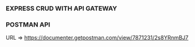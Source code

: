 ### EXPRESS CRUD WITH API GATEWAY

### POSTMAN API
URL => https://documenter.getpostman.com/view/7871231/2s8YRnmBJ7
